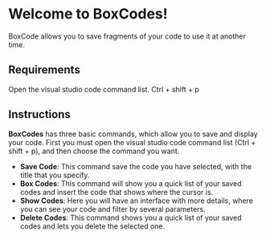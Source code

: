 # Welcome to BoxCodes!

BoxCode allows you to save fragments of your code to use it at another time.

## Requirements

Open the visual studio code command list. Ctrl + shift + p

## Instructions

**BoxCodes** has three basic commands, which allow you to save and display your code.
 First you must open the visual studio code command list (Ctrl + shift + p), and then choose the command you want.

 - **Save Code**: This command save the code you have selected, with the title that you specify.
 - **Box Codes**: This command will show you a quick list of your saved codes and insert the code that shows where the cursor is.
 - **Show Codes**:  Here you will have an interface with more details, where you can see your code and filter by several parameters.
 - **Delete Codes**:  This command shows you a quick list of your saved codes and lets you delete the selected one.